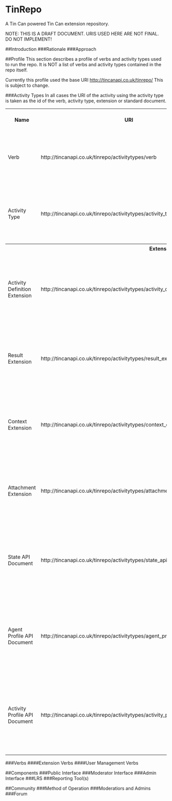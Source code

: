 TinRepo
=======

A Tin Can powered Tin Can extension repository.

NOTE: THIS IS A DRAFT DOCUMENT. URIS USED HERE ARE NOT FINAL. DO NOT IMPLEMENT!


##Introduction
###Rationale
###Approach

##Profile
This section describes a profile of verbs and activity types used to run the repo. 
It is NOT a list of verbs and activity types contained in the repo itself. 

Currently this profile used the base URI http://tincanapi.co.uk/tinrepo/ This is subject to change. 

###Activity Types
In all cases the URI of the activity using the activity type is taken as the id of the verb, activity type, 
extension or standard document. 

<table>
  <tr>
    <th>Name</th><th>URI</th><th>Description</th>
    <th>Activity name contents</th><th>Activity description contents</th>
  </tr>
  <tr>
    <td>Verb</td>
    <td>http://tincanapi.co.uk/tinrepo/activitytypes/verb</td>
    <td>An activity representing a Tin Can Verb.</td>
    <td>The verb display property</td>
    <td>A description of the verb and explanation of how it should be used.</td>
  </tr>
  <tr>
    <td>Activity Type</td>
    <td>http://tincanapi.co.uk/tinrepo/activitytypes/activity_type</td>
    <td>An activity representing a Tin Can activity type.</td>
    <td>Human readable name of the activity type</td>
    <td>A description of the activity type and explanation of how it should be used.</td>
  </tr>
  <tr><th colspan="6">Extensions</th></tr>
  <tr>
    <td>Activity Definition Extension</td>
    <td>http://tincanapi.co.uk/tinrepo/activitytypes/activity_definition_extension</td>
    <td>An activity representing a Tin Can activity definition extension.</td>
    <td>Human readable name of the activity definition extension</td>
    <td>A description of the activity definition extension and explanation of how it should be used.</td>
  </tr>
  <tr>
    <td>Result Extension</td>
    <td>http://tincanapi.co.uk/tinrepo/activitytypes/result_extension</td>
    <td>An activity representing a Tin Can result extension.</td>
    <td>Human readable name of the result extension</td>
    <td>A description of the result extension and explanation of how it should be used.</td>
  </tr>
  <tr>
    <td>Context Extension</td>
    <td>http://tincanapi.co.uk/tinrepo/activitytypes/context_extension</td>
    <td>An activity representing a Tin Can context extension.</td>
    <td>Human readable name of the context extension</td>
    <td>A description of the context extension and explanation of how it should be used.</td>
  </tr>
  <tr>
    <td>Attachment Extension</td>
    <td>http://tincanapi.co.uk/tinrepo/activitytypes/attachment_extension</td>
    <td>An activity representing a Tin Can attachment extension.</td>
    <td>Human readable name of the attachment extension</td>
    <td>A description of the attachment extension and explanation of how it should be used.</td>
  </tr>
  <tr>
    <td>State API Document</td>
    <td>http://tincanapi.co.uk/tinrepo/activitytypes/state_api_document</td>
    <td>An activity representing a Tin Can standard state api document.</td>
    <td>Human readable name of the standard state api document</td>
    <td>A description of the standard state api document and explanation of how it should be used.</td>
  </tr>
  <tr>
    <td>Agent Profile API Document</td>
    <td>http://tincanapi.co.uk/tinrepo/activitytypes/agent_profile_api_document</td>
    <td>An activity representing a Tin Can standard agent profile api document.</td>
    <td>Human readable name of the standard agent profile api document</td>
    <td>A description of the standard agent profile api document and explanation of how it should be used.</td>
  </tr>
  <tr>
    <td>Activity Profile API Document</td>
    <td>http://tincanapi.co.uk/tinrepo/activitytypes/activity_profile_api_document</td>
    <td>An activity representing a Tin Can standard activity profile api document.</td>
    <td>Human readable name of the standard activity profile api document</td>
    <td>A description of the standard activity profile api document and explanation of how it should be used.</td>
  </tr>
</table>

###Verbs
####Extension Verbs
####User Management Verbs

##Components
###Public Interface
###Moderator Interface
###Admin Interface
###LRS
###Reporting Tool(s)

##Community
###Method of Operation
###Moderatiors and Admins
###Forum
